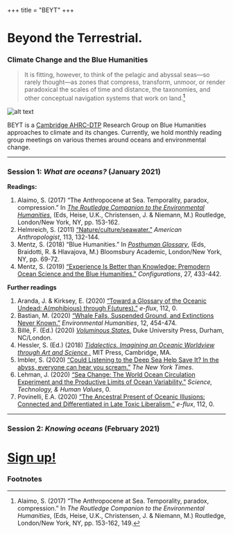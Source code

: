 +++
title = "BEYT"
+++

# Beyond the Terrestrial. 
### Climate Change and the Blue Humanities

> It is fitting, however, to think of the pelagic and abyssal seas—so rarely thought—as zones that compress, transform, unmoor, or render paradoxical the scales of time and distance, the taxonomies, and other conceptual navigation systems that work on land.[^1]

![alt text](coral-header.jpg)


BEYT is a [Cambridge AHRC-DTP](https://www.ahrcdtp.csah.cam.ac.uk/) Research Group on Blue Humanities approaches to climate and its changes. Currently, we hold monthly reading group meetings on various themes around oceans and environmental change.

---

### Session 1: *What are oceans?* (January 2021)

**Readings:**
1. Alaimo, S. (2017) “The Anthropocene at Sea. Temporality, paradox, compression.” In [_The Routledge Companion to the Environmental Humanities_](https://www.routledge.com/The-Routledge-Companion-to-the-Environmental-Humanities/Heise-Christensen-Niemann/p/book/9781138786745), (Eds, Heise, U.K., Christensen, J. & Niemann, M.) Routledge, London/New York, NY, pp. 153-162.
2. Helmreich, S. (2011) [“Nature/culture/seawater.”](https://doi.org/10.1111/j.1548-1433.2010.01311.x) _American Anthropologist_, 113, 132-144.
3. Mentz, S. (2018) “Blue Humanities.” In [_Posthuman Glossary_](https://www.bloomsbury.com/uk/posthuman-glossary-9781350030244/), (Eds, Braidotti, R. & Hlavajova, M.) Bloomsbury Academic, London/New York, NY, pp. 69-72.
4. Mentz, S. (2019) [“Experience Is Better than Knowledge: Premodern Ocean Science and the Blue Humanities.”](https://doi.org/10.1353/con.2019.0029) _Configurations_, 27, 433-442.

**Further readings**
1. Aranda, J. & Kirksey, E. (2020) [“Toward a Glossary of the Oceanic Undead: A(mphibious) through F(utures).”](https://www.e-flux.com/journal/112/354965/toward-a-glossary-of-the-oceanic-undead-a-mphibious-through-f-utures/) _e-flux_, 112, 0.
2. Bastian, M. (2020) [“Whale Falls, Suspended Ground, and Extinctions Never Known.”](https://read.dukeupress.edu/environmental-humanities/article/12/2/454/166998/Whale-Falls-Suspended-Ground-and-Extinctions-Never) _Environmental Humanities_, 12, 454-474.
3. Billé, F. (Ed.) (2020) [_Voluminous States._](https://www.dukeupress.edu/voluminous-states) Duke University Press, Durham, NC/London.
4. Hessler, S. (Ed.) (2018) [_Tidalectics. Imagining an Oceanic Worldview through Art and Science
._](https://mitpress.mit.edu/books/tidalectics) MIT Press, Cambridge, MA.
5. Imbler, S. (2020) [“Could Listening to the Deep Sea Help Save It? In the abyss, everyone can hear you scream.”](https://www.nytimes.com/2020/11/10/science/deep-sea-marine-biology-acoustics.html?referringSource=articleShare&fbclid=IwAR340MK6tpLPfXSTZ3nDsP7uO7Qg5BeqLKZhs8SU_-AxuY5-z1KIW1FZoL8) _The New York Times_.
6. Lehman, J. (2020) [“Sea Change: The World Ocean Circulation Experiment and the Productive Limits of Ocean Variability.”](https://journals.sagepub.com/doi/10.1177/0162243920949932) _Science, Technology, & Human Values_, 0.
7. Povinelli, E.A. (2020) [“The Ancestral Present of Oceanic Illusions: Connected and Differentiated in Late Toxic Liberalism.”](https://www.e-flux.com/journal/112/352823/the-ancestral-present-of-oceanic-illusions-connected-and-differentiated-in-late-toxic-liberalism/) _e-flux_, 112, 0.

---

### Session 2:  *Knowing oceans* (February 2021)

# [Sign up!](https://tinyurl.com/beyondterra)


### Footnotes

[^1]: Alaimo, S. (2017) “The Anthropocene at Sea. Temporality, paradox, compression.” In _The Routledge Companion to the Environmental Humanities_, (Eds, Heise, U.K., Christensen, J. & Niemann, M.) Routledge, London/New York, NY, pp. 153-162, 149.
[^2]: This is the second footnote.


